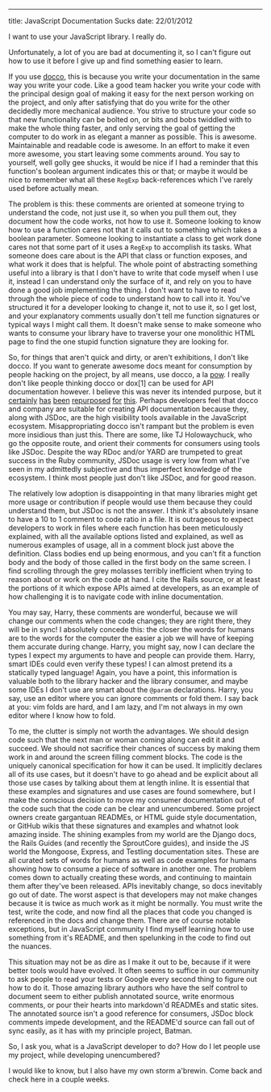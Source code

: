 ---
title: JavaScript Documentation Sucks
date: 22/01/2012

I want to use your JavaScript library. I really do.

Unfortunately, a lot of you are bad at documenting it, so I can't figure out how to use it before I give up and find something easier to learn.

If you use [docco](http://jashkenas.github.com/docco/), this is because you write your documentation in the same way you write your code. Like a good team hacker you write your code with the principal design goal of making it easy for the next person working on the project, and only after satisfying that do you write for the other decidedly more mechanical audience. You strive to structure your code so that new functionality can be bolted on, or bits and bobs twiddled with to make the whole thing faster, and only serving the goal of getting the computer to do work in as elegant a manner as possible. This is awesome. Maintainable and readable code is awesome. In an effort to make it even more awesome, you start leaving some comments around. You say to yourself, well golly gee shucks, it would be nice if I had a reminder that this function's boolean argument indicates this or that; or maybe it would be nice to remember what all these `RegExp` back-references which I've rarely used before actually mean.

The problem is this: these comments are oriented at someone trying to understand the code, not just use it, so when you pull them out, they document how the code works, not how to use it. Someone looking to know how to use a function cares not that it calls out to something which takes a boolean parameter. Someone looking to instantiate a class to get work done cares not that some part of it uses a `RegExp` to accomplish its tasks. What someone does care about is the API that class or function exposes, and what work it does that is helpful. The whole point of abstracting something useful into a library is that I don't have to write that code myself when I use it, instead I can understand only the surface of it, and rely on you to have done a good job implementing the thing. I don't want to have to read through the whole piece of code to understand how to call into it. You've structured it for a developer looking to change it, not to use it, so I get lost, and your explanatory comments usually don't tell me function signatures or typical ways I might call them. It doesn't make sense to make someone who wants to consume your library have to traverse your one monolithic HTML page to find the one stupid function signature they are looking for.

So, for things that aren't quick and dirty, or aren't exhibitions, I don't like docco. If you want to generate awesome docs meant for consumption by people hacking on the project, by all means, use docco, a la [pow](http://pow.cx/docs/). I really don't like people thinking docco or dox[1] can be used for API documentation however. I believe this was never its intended purpose, but it [certainly](https://github.com/echonest/nestjs) [has](https://github.com/fd/chains.js/tree/50dce330d9f7f588643c016fec28cf1e6bdb34c6/docs) [been](https://github.com/jgallen23/fidel) [repurposed](https://github.com/podviaznikov/fanfeedr) [for](https://github.com/waterfield/redeye) [this](https://github.com/killdream/latte/tree/75ecff7a07b88d98aaed672ccc1408a753da88d7). Perhaps developers feel that docco and company are suitable for creating API documentation because they, along with JSDoc, are the high visibility tools available in the JavaScript ecosystem. Misappropriating docco isn't rampant but the problem is even more insidious than just this. There are some, like TJ Holowaychuck, who go the opposite route, and orient their comments for consumers using tools like JSDoc. Despite the way RDoc and/or YARD are trumpeted to great success in the Ruby community, JSDoc usage is very low from what I've seen in my admittedly subjective and thus imperfect knowledge of the ecosystem. I think most people just don't like JSDoc, and for good reason.

The relatively low adoption is disappointing in that many libraries might get more usage or contribution if people would use them because they could understand them, but JSDoc is not the answer. I think it's absolutely insane to have a 10 to 1 comment to code ratio in a file. It is outrageous to expect developers to work in files where each function has been meticulously explained, with all the available options listed and explained, as well as  numerous examples of usage, all in a comment block just above the definition. Class bodies end up being enormous, and you can't fit a function body and the body of those called in the first body on the same screen. I find scrolling through the grey molasses terribly inefficient when trying to reason about or work on the code at hand. I cite the Rails source, or at least the portions of it which expose APIs aimed at developers, as an example of how challenging it is to navigate code with inline documentation.

You may say, Harry, these comments are wonderful, because we will change our comments when the code changes; they are right there, they will be in sync! I absolutely concede this: the closer the words for humans are to the words for the computer the easier a job we will have of keeping them accurate during change. Harry, you might say, now I can declare the types I expect my arguments to have and people can provide them. Harry, smart IDEs could even verify these types! I can almost pretend its a statically typed language! Again, you have a point, this information is valuable both to the library hacker and the library consumer, and maybe some IDEs I don't use are smart about the `@param` declarations. Harry, you say, use an editor where you can ignore comments or fold them. I say back at you: vim folds are hard, and I am lazy, and I'm not always in my own editor where I know how to fold.

To me, the clutter is simply not worth the advantages. We should design code such that the next man or woman coming along can edit it and succeed. We should not sacrifice their chances of success by making them work in and around the screen filling comment blocks. The code is the uniquely canonical specification for how it can be used. It implicitly declares all of its use cases, but it doesn't have to go ahead and be explicit about all those use cases by talking about them at length inline. It is essential that these examples and signatures and use cases are found somewhere, but I make the conscious decision to move my consumer documentation out of the code such that the code can be clear and unencumbered. Some project owners create gargantuan READMEs, or HTML guide style documentation, or GitHub wikis that these signatures and examples and whatnot look amazing inside. The shining examples from my world are the Django docs, the Rails Guides (and recently the SproutCore guides), and inside the JS world the Mongoose, Express, and Testling documentation sites. These are all curated sets of words for humans as well as code examples for humans showing how to consume a piece of software in another one. The problem comes down to actually creating these words, and continuing to maintain them after they've been released. APIs inevitably change, so docs inevitably go out of date. The worst aspect is that developers may not make changes because it is twice as much work as it might be normally. You must write the test, write the code, and now find all the places that code you changed is referenced in the docs and change them. There are of course notable exceptions, but in JavaScript community I find myself learning how to use something from it's README, and then spelunking in the code to find out the nuances.

This situation may not be as dire as I make it out to be, because if it were better tools would have evolved. It often seems to suffice in our community to ask people to read your tests or Google every second thing to figure out how to do it. Those amazing library authors who have the self control to document seem to either publish annotated source, write enormous comments, or pour their hearts into markdown'd READMEs and static sites. The annotated source isn't a good reference for consumers, JSDoc block comments impede development, and the README'd source can fall out of sync easily, as it has with my principle project, Batman.

So, I ask you, what is a JavaScript developer to do? How do I let people use my project, while developing unencumbered?

I would like to know, but I also have my own storm a'brewin. Come back and check here in a couple weeks.
